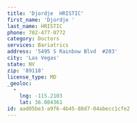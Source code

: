 ```yaml
---
title: 'Djordje  HRISTIC'
first_name: 'Djordje '
last_name: HRISTIC
phone: 702-477-0772
category: Doctors
services: Bariatrics
address: '5495 S Rainbow Blvd  #203'
city: 'Las Vegas'
state: NV
zip: '89118'
license_type: MD
_geoloc:
  -
    lng: -115.2103
    lat: 36.084361
id: aad05be3-a9f6-4b45-88d7-04abecc1cfe2
---
```

